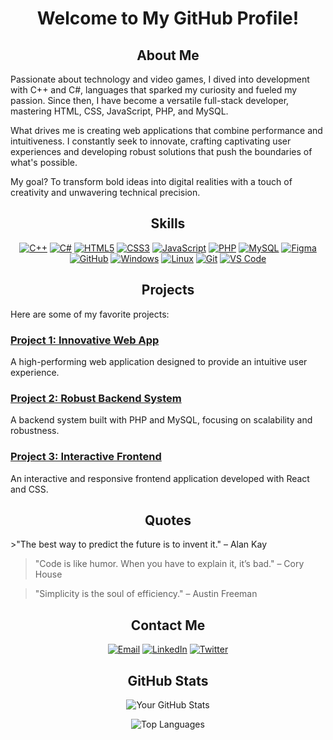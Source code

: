 <h1 align="center">Welcome to My GitHub Profile!</h1>

<h2 align="center">About Me</h2>
Passionate about technology and video games, I dived into development with C++ and C#, languages that sparked my curiosity and fueled my passion. Since then, I have become a versatile full-stack developer, mastering HTML, CSS, JavaScript, PHP, and MySQL.

What drives me is creating web applications that combine performance and intuitiveness. I constantly seek to innovate, crafting captivating user experiences and developing robust solutions that push the boundaries of what's possible.

My goal? To transform bold ideas into digital realities with a touch of creativity and unwavering technical precision.

<h2 align="center">Skills</h2>
<p align="center">
  <a href="https://learn.microsoft.com/en-us/cpp/" target="_blank"><img src="https://skillicons.dev/icons?i=cpp" alt="C++" /></a>
  <a href="https://learn.microsoft.com/en-us/dotnet/csharp/" target="_blank"><img src="https://skillicons.dev/icons?i=cs" alt="C#" /></a>
  <a href="https://developer.mozilla.org/en-US/docs/Web/HTML" target="_blank"><img src="https://skillicons.dev/icons?i=html" alt="HTML5" /></a>
  <a href="https://developer.mozilla.org/en-US/docs/Web/CSS" target="_blank"><img src="https://skillicons.dev/icons?i=css" alt="CSS3" /></a>
  <a href="https://developer.mozilla.org/en-US/docs/Web/JavaScript" target="_blank"><img src="https://skillicons.dev/icons?i=js" alt="JavaScript" /></a>
  <a href="https://www.php.net/docs.php" target="_blank"><img src="https://skillicons.dev/icons?i=php" alt="PHP" /></a>
  <a href="https://dev.mysql.com/doc/" target="_blank"><img src="https://skillicons.dev/icons?i=mysql" alt="MySQL" /></a>
  <a href="https://www.figma.com/resources/learn-design/" target="_blank"><img src="https://skillicons.dev/icons?i=figma" alt="Figma" /></a>
  <a href="https://docs.github.com/en" target="_blank"><img src="https://skillicons.dev/icons?i=github" alt="GitHub" /></a>
  <a href="https://learn.microsoft.com/en-us/windows/" target="_blank"><img src="https://skillicons.dev/icons?i=windows" alt="Windows" /></a>
  <a href="https://www.linux.org/pages/download/" target="_blank"><img src="https://skillicons.dev/icons?i=linux" alt="Linux" /></a>
  <a href="https://git-scm.com/doc" target="_blank"><img src="https://skillicons.dev/icons?i=git" alt="Git" /></a>
  <a href="https://code.visualstudio.com/docs" target="_blank"><img src="https://skillicons.dev/icons?i=vscode" alt="VS Code" /></a>
</p>

<h2 align="center">Projects</h2>
Here are some of my favorite projects:

### [Project 1: Innovative Web App](https://github.com/yourusername/project1)
A high-performing web application designed to provide an intuitive user experience.

### [Project 2: Robust Backend System](https://github.com/yourusername/project2)
A backend system built with PHP and MySQL, focusing on scalability and robustness.

### [Project 3: Interactive Frontend](https://github.com/yourusername/project3)
An interactive and responsive frontend application developed with React and CSS.

<h2 align="center">Quotes</h2>
>"The best way to predict the future is to invent it." – Alan Kay

>"Code is like humor. When you have to explain it, it’s bad." – Cory House

>"Simplicity is the soul of efficiency." – Austin Freeman

<h2 align="center">Contact Me</h2>
<p align="center">
  <a href="mailto:your.email@example.com" target="_blank"><img src="https://skillicons.dev/icons?i=mail" alt="Email" /></a>
  <a href="https://www.linkedin.com/in/yourprofile" target="_blank"><img src="https://skillicons.dev/icons?i=linkedin" alt="LinkedIn" /></a>
  <a href="https://twitter.com/yourtwitterhandle" target="_blank"><img src="https://skillicons.dev/icons?i=twitter" alt="Twitter" /></a>
</p>

<h2 align="center">GitHub Stats</h2>
<p align="center">
  <img src="https://github-readme-stats.vercel.app/api?username=yourusername&show_icons=true&theme=dark" alt="Your GitHub Stats" />
</p>
<p align="center">
  <img src="https://github-readme-stats.vercel.app/api/top-langs/?username=yourusername&layout=compact&theme=dark" alt="Top Languages" />
</p>

